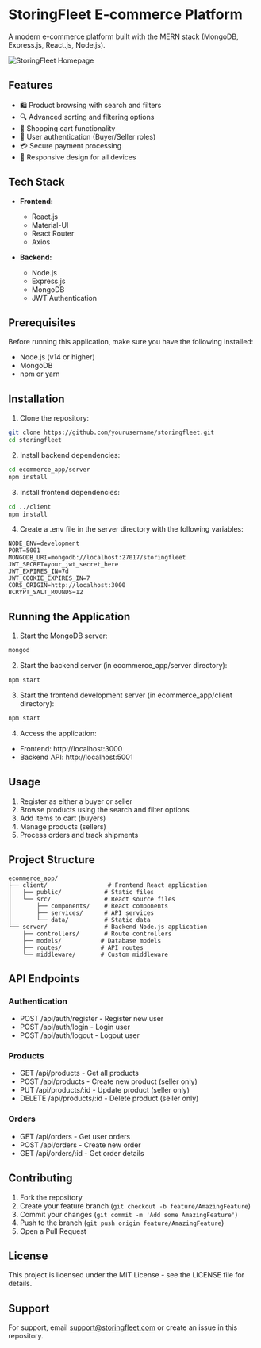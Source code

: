 # StoringFleet E-commerce Platform

A modern e-commerce platform built with the MERN stack (MongoDB, Express.js, React.js, Node.js).

![StoringFleet Homepage](client/public/screenshot.png)

## Features

- 🛍️ Product browsing with search and filters
- 🔍 Advanced sorting and filtering options
- 🛒 Shopping cart functionality
- 👤 User authentication (Buyer/Seller roles)
- 💳 Secure payment processing
- 📱 Responsive design for all devices

## Tech Stack

- **Frontend:**
  - React.js
  - Material-UI
  - React Router
  - Axios

- **Backend:**
  - Node.js
  - Express.js
  - MongoDB
  - JWT Authentication

## Prerequisites

Before running this application, make sure you have the following installed:
- Node.js (v14 or higher)
- MongoDB
- npm or yarn

## Installation

1. Clone the repository:
```bash
git clone https://github.com/yourusername/storingfleet.git
cd storingfleet
```

2. Install backend dependencies:
```bash
cd ecommerce_app/server
npm install
```

3. Install frontend dependencies:
```bash
cd ../client
npm install
```

4. Create a .env file in the server directory with the following variables:
```env
NODE_ENV=development
PORT=5001
MONGODB_URI=mongodb://localhost:27017/storingfleet
JWT_SECRET=your_jwt_secret_here
JWT_EXPIRES_IN=7d
JWT_COOKIE_EXPIRES_IN=7
CORS_ORIGIN=http://localhost:3000
BCRYPT_SALT_ROUNDS=12
```

## Running the Application

1. Start the MongoDB server:
```bash
mongod
```

2. Start the backend server (in ecommerce_app/server directory):
```bash
npm start
```

3. Start the frontend development server (in ecommerce_app/client directory):
```bash
npm start
```

4. Access the application:
- Frontend: http://localhost:3000
- Backend API: http://localhost:5001

## Usage

1. Register as either a buyer or seller
2. Browse products using the search and filter options
3. Add items to cart (buyers)
4. Manage products (sellers)
5. Process orders and track shipments

## Project Structure

```
ecommerce_app/
├── client/                 # Frontend React application
│   ├── public/            # Static files
│   └── src/               # React source files
│       ├── components/    # React components
│       ├── services/      # API services
│       └── data/          # Static data
└── server/                # Backend Node.js application
    ├── controllers/       # Route controllers
    ├── models/           # Database models
    ├── routes/           # API routes
    └── middleware/       # Custom middleware
```

## API Endpoints

### Authentication
- POST /api/auth/register - Register new user
- POST /api/auth/login - Login user
- POST /api/auth/logout - Logout user

### Products
- GET /api/products - Get all products
- POST /api/products - Create new product (seller only)
- PUT /api/products/:id - Update product (seller only)
- DELETE /api/products/:id - Delete product (seller only)

### Orders
- GET /api/orders - Get user orders
- POST /api/orders - Create new order
- GET /api/orders/:id - Get order details

## Contributing

1. Fork the repository
2. Create your feature branch (`git checkout -b feature/AmazingFeature`)
3. Commit your changes (`git commit -m 'Add some AmazingFeature'`)
4. Push to the branch (`git push origin feature/AmazingFeature`)
5. Open a Pull Request

## License

This project is licensed under the MIT License - see the LICENSE file for details.

## Support

For support, email support@storingfleet.com or create an issue in this repository. 
